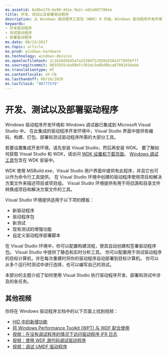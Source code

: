 ```yaml
---
ms.assetid: 6e8be17d-6e98-441e-9a2c-e62a007786ee
title: 开发、测试以及部署驱动程序
description: 从 Windows 驱动程序工具包 (WDK) 8 开始，Windows 驱动程序开发环境和调试器已集成到 Microsoft Visual Studio 中。
keywords:
- 开发驱动程序
- 测试驱动程序
- 部署驱动程序
ms.date: 08/23/2017
ms.topic: article
ms.prod: windows-hardware
ms.technology: windows-devices
ms.openlocfilehash: 2c1634d56d5afa15384f22920a558a5f70d5bfff
ms.sourcegitcommit: 8835925c6a88efc301dc5e8bd9bca87082416eb6
ms.translationtype: HT
ms.contentlocale: zh-CN
ms.lasthandoff: 09/18/2020
ms.locfileid: "90777579"
---
```

# <a name="developing-testing-and-deploying-drivers"></a>开发、测试以及部署驱动程序

Windows 驱动程序开发环境和 Windows 调试器已集成到 Microsoft Visual Studio 中。 在此集成的驱动程序开发环境中，Visual Studio 界面中提供有编码、构建、打包、部署和测试驱动程序所需的大部分工具。

若要设置集成开发环境，请先安装 Visual Studio，然后再安装 WDK。 要了解如何获取 Visual Studio 和 WDK，请访问 [WDK 设置和下载页面](../download-the-wdk.md)。 [Windows 调试工具](../debugger/index.md)包含在 WDK 安装中。

WDK 使用 MSBuild.exe，Visual Studio 用户界面中提供有此程序，并且它也可以作为命令行工具提供。 在 Visual Studio 环境中创建的驱动程序使用项目和解决方案文件来描述项目或项目组。 Visual Studio 环境提供有用于将旧源和目录文件转换成项目和解决方案文件的工具。

Visual Studio 环境提供适用于以下项的模板：

- 新驱动程序
- 驱动程序包
- 新测试
- 现有测试的增强功能
- 自定义驱动程序部署脚本

在 Visual Studio 环境中，你可以配置构建流程，使其自动创建和签署驱动程序包。 Visual Studio 中提供了静态和实时分析工具。 你可以配置用于测试驱动程序的目标计算机，并在每次重建时将你的驱动程序自动部署到目标计算机。 你可以从多个运行时测试中进行选择，也可以编写自己的测试。

本部分的主题介绍了如何使用 Visual Studio 执行驱动程序开发、部署和测试中涉及的各任务。

## <a name="additional-videos"></a>其他视频

你将在 Windows 驱动程序文档中的以下页面上找到视频：

- [HID 中的新增功能](https://docs.microsoft.com/windows-hardware/drivers/hid/what-s-new-in-hid)
- [将 Windows Performance Toolkit (WPT) 与 WDF 配合使用](../wdf/using-the-windows-performance-toolkit--wpt--with-wdf.md)
- [视频：在没有调试程序的情况下访问驱动程序 IFR 日志](../wdf/video--accessing-driver-ifr-logs-without-a-debugger.md)
- [视频：使用 WDF 源代码调试驱动程序](../wdf/video--debugging-your-driver-with-wdf-source-code.md)
- [视频：调试 UMDF 驱动程序](../wdf/videos--debugging-umdf-drivers.md)